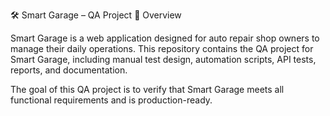 🛠 Smart Garage – QA Project
📌 Overview

Smart Garage is a web application designed for auto repair shop owners to manage their daily operations.
This repository contains the QA project for Smart Garage, including manual test design, automation scripts, API tests, reports, and documentation.

The goal of this QA project is to verify that Smart Garage meets all functional requirements and is production-ready.

